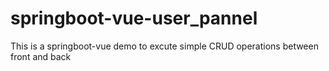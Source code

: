 # springboot-vue-user_pannel
This is a springboot-vue demo to excute simple CRUD operations between front and back

